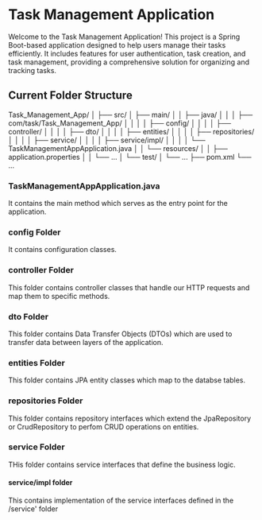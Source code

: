 # Task Management Application
Welcome to the Task Management Application! This project is a Spring Boot-based application designed to help users manage their tasks efficiently. It includes features for user authentication, task creation, and task management, providing a comprehensive solution for organizing and tracking tasks.


## Current Folder Structure

Task_Management_App/
│
├── src/
│   ├── main/
│   │   ├── java/
│   │   │   ├── com/task/Task_Management_App/
│   │   │   │   ├── config/
│   │   │   │   ├── controller/
│   │   │   │   ├── dto/
│   │   │   │   ├── entities/
│   │   │   │   ├── repositories/
│   │   │   │   ├── service/
│   │   │   │   ├── service/impl/
│   │   │   │   └── TaskManagementAppApplication.java
│   │   └── resources/
│   │       ├── application.properties
│   │       └── ...
│   └── test/
│       └── ...
├── pom.xml
└── ...



### TaskManagementAppApplication.java
It contains the main method which serves as the entry point for the application.

### config Folder
It contains configuration classes.

### controller Folder
This folder contains controller classes that handle our HTTP requests and map them to specific methods.

### dto Folder
This folder contains Data Transfer Objects (DTOs) which are used to transfer data between layers of the application.

### entities Folder
This folder contains JPA entity classes which map to the databse tables.

### repositories Folder
This folder contains repository interfaces which extend the JpaRepository or CrudRepository to perfom CRUD operations on entities.

### service Folder
THis folder contains service interfaces that define the business logic.
 
#### service/impl folder
This contains implementation of the service interfaces defined in the /service' folder
